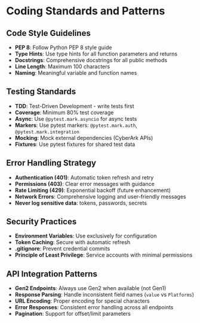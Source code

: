 # Coding Standards and Patterns

## Code Style Guidelines
- **PEP 8**: Follow Python PEP 8 style guide
- **Type Hints**: Use type hints for all function parameters and returns
- **Docstrings**: Comprehensive docstrings for all public methods
- **Line Length**: Maximum 100 characters
- **Naming**: Meaningful variable and function names

## Testing Standards
- **TDD**: Test-Driven Development - write tests first
- **Coverage**: Minimum 80% test coverage
- **Async**: Use `@pytest.mark.asyncio` for async tests
- **Markers**: Use pytest markers: `@pytest.mark.auth`, `@pytest.mark.integration`
- **Mocking**: Mock external dependencies (CyberArk APIs)
- **Fixtures**: Use pytest fixtures for shared test data

## Error Handling Strategy
- **Authentication (401)**: Automatic token refresh and retry
- **Permissions (403)**: Clear error messages with guidance
- **Rate Limiting (429)**: Exponential backoff (future enhancement)
- **Network Errors**: Comprehensive logging and user-friendly messages
- **Never log sensitive data**: tokens, passwords, secrets

## Security Practices
- **Environment Variables**: Use exclusively for configuration
- **Token Caching**: Secure with automatic refresh
- **.gitignore**: Prevent credential commits
- **Principle of Least Privilege**: Service accounts with minimal permissions

## API Integration Patterns
- **Gen2 Endpoints**: Always use Gen2 when available (not Gen1)
- **Response Parsing**: Handle inconsistent field names (`value` vs `Platforms`)
- **URL Encoding**: Proper encoding for special characters
- **Error Responses**: Consistent error handling across all endpoints
- **Pagination**: Support for offset/limit parameters
